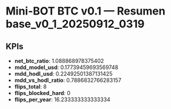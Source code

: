 # Mini-BOT BTC v0.1 — Resumen base_v0_1_20250912_0319

## KPIs
- **net_btc_ratio**: 1.088868978375402
- **mdd_model_usd**: 0.17739459693569748
- **mdd_hodl_usd**: 0.22492501387131425
- **mdd_vs_hodl_ratio**: 0.7886832766283157
- **flips_total**: 8
- **flips_blocked_hard**: 0
- **flips_per_year**: 16.233333333333334
